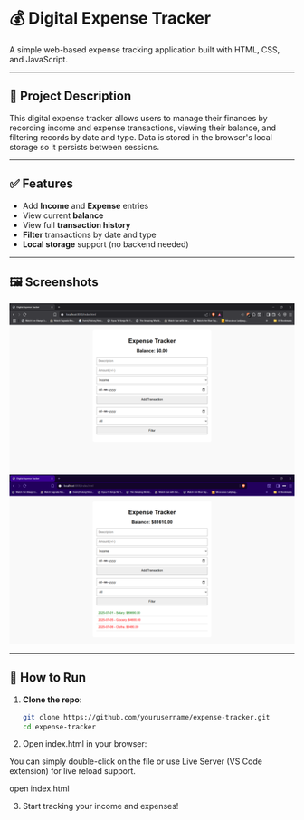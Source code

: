# 💰 Digital Expense Tracker

A simple web-based expense tracking application built with HTML, CSS, and JavaScript.

---

## 📌 Project Description

This digital expense tracker allows users to manage their finances by recording income and expense transactions, viewing their balance, and filtering records by date and type. Data is stored in the browser's local storage so it persists between sessions.

---

## ✅ Features

- Add **Income** and **Expense** entries
- View current **balance**
- View full **transaction history**
- **Filter** transactions by date and type
- **Local storage** support (no backend needed)

---

## 🖼️ Screenshots

![Expense Tracker Screenshot](images/Homepage.png)
![Expense Tracker Screenshot](images/Added_Expense.png)


---

## 🚀 How to Run

1. **Clone the repo**:

   ```bash
   git clone https://github.com/yourusername/expense-tracker.git
   cd expense-tracker

2. Open index.html in your browser:

You can simply double-click on the file or use Live Server (VS Code extension) for live reload support.

open index.html

3. Start tracking your income and expenses!